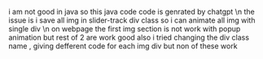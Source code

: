  i am not good in java so this java code code is genrated by chatgpt \n the issue is i save all img in slider-track div class so  i can animate all img with single div \n  on webpage the first img section is not work with popup animation but rest of 2 are  work good also i tried changing the div class name , giving defferent code for each img div  but non of these work 
